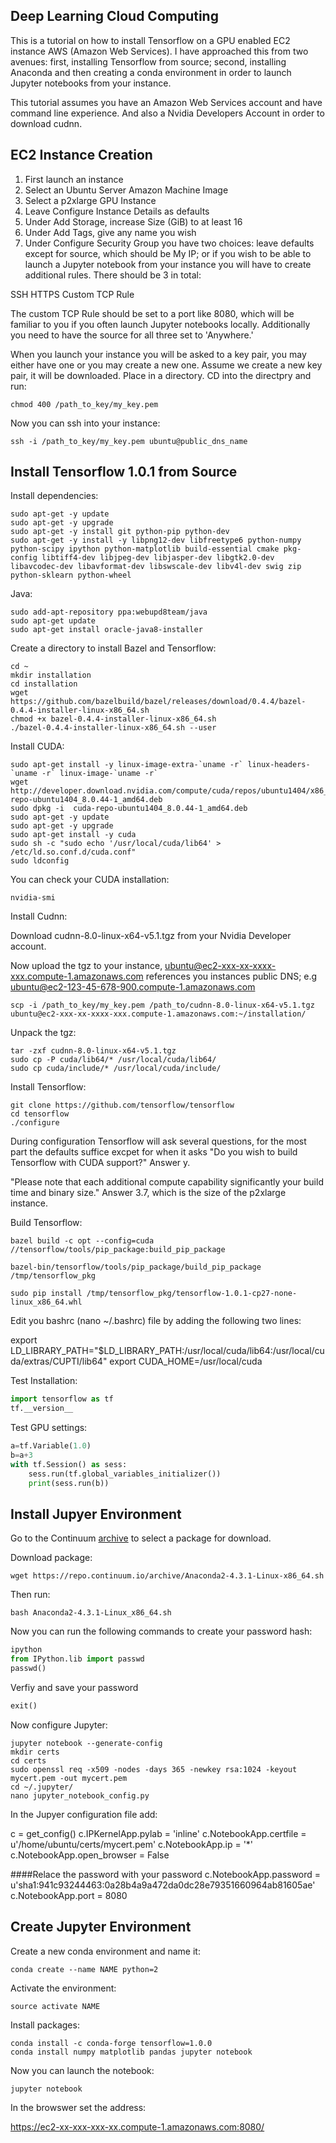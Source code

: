 ## Deep Learning Cloud Computing

This is a tutorial on how to install Tensorflow on a GPU enabled EC2 instance AWS (Amazon Web Services). I have approached this from two avenues: first, installing Tensorflow from source; second, installing Anaconda and then creating a conda environment in order to launch Jupyter notebooks from your instance. 

This tutorial assumes you have an Amazon Web Services account and have command line experience. And also a Nvidia Developers Account in order to download cudnn.

## EC2 Instance Creation

1. First launch an instance
2. Select an Ubuntu Server Amazon Machine Image 
3. Select a p2xlarge GPU Instance
4. Leave Configure Instance Details as defaults
5. Under Add Storage, increase Size (GiB) to at least 16
6. Under Add Tags, give any name you wish
7. Under Configure Security Group you have two choices: leave defaults except for source, which should be My IP; or if you wish to be able to launch a Jupyter notebook from your instance you will have to create additional rules. There should be 3 in total:

SSH
HTTPS
Custom TCP Rule

The custom TCP Rule should be set to a port like 8080, which will be familiar to you if you often launch Jupyter notebooks locally. Additionally you need to have the source for all three set to 'Anywhere.'

When you launch your instance you will be asked to a key pair, you may either have one or you may create a new one. Assume we create a new key pair, it will be downloaded. Place in a directory. CD into the directpry and run:

```
chmod 400 /path_to_key/my_key.pem
```

Now you can ssh into your instance:

```
ssh -i /path_to_key/my_key.pem ubuntu@public_dns_name
```

## Install Tensorflow 1.0.1 from Source

Install dependencies:

```
sudo apt-get -y update
sudo apt-get -y upgrade
sudo apt-get -y install git python-pip python-dev
sudo apt-get -y install -y libpng12-dev libfreetype6 python-numpy python-scipy ipython python-matplotlib build-essential cmake pkg-config libtiff4-dev libjpeg-dev libjasper-dev libgtk2.0-dev libavcodec-dev libavformat-dev libswscale-dev libv4l-dev swig zip python-sklearn python-wheel
```

Java:

```
sudo add-apt-repository ppa:webupd8team/java
sudo apt-get update
sudo apt-get install oracle-java8-installer
```

Create a directory to install Bazel and Tensorflow:

```
cd ~
mkdir installation
cd installation
wget https://github.com/bazelbuild/bazel/releases/download/0.4.4/bazel-0.4.4-installer-linux-x86_64.sh 
chmod +x bazel-0.4.4-installer-linux-x86_64.sh
./bazel-0.4.4-installer-linux-x86_64.sh --user
```

Install CUDA:

```
sudo apt-get install -y linux-image-extra-`uname -r` linux-headers-`uname -r` linux-image-`uname -r`
wget http://developer.download.nvidia.com/compute/cuda/repos/ubuntu1404/x86_64/cuda-repo-ubuntu1404_8.0.44-1_amd64.deb
sudo dpkg -i  cuda-repo-ubuntu1404_8.0.44-1_amd64.deb
sudo apt-get -y update
sudo apt-get -y upgrade
sudo apt-get install -y cuda
sudo sh -c "sudo echo '/usr/local/cuda/lib64' > /etc/ld.so.conf.d/cuda.conf"
sudo ldconfig
```

You can check your CUDA installation:
```
nvidia-smi
```

Install Cudnn:

Download cudnn-8.0-linux-x64-v5.1.tgz from your Nvidia Developer account.

Now upload the tgz to your instance, ubuntu@ec2-xxx-xx-xxxx-xxx.compute-1.amazonaws.com references you instances public DNS; e.g ubuntu@ec2-123-45-678-900.compute-1.amazonaws.com 

```
scp -i /path_to_key/my_key.pem /path_to/cudnn-8.0-linux-x64-v5.1.tgz ubuntu@ec2-xxx-xx-xxxx-xxx.compute-1.amazonaws.com:~/installation/
```

Unpack the tgz:

```
tar -zxf cudnn-8.0-linux-x64-v5.1.tgz
sudo cp -P cuda/lib64/* /usr/local/cuda/lib64/
sudo cp cuda/include/* /usr/local/cuda/include/
```

Install Tensorflow:

```
git clone https://github.com/tensorflow/tensorflow
cd tensorflow
./configure
```

During configuration Tensorflow will ask several questions, for the most part the defaults suffice excpet for when it asks 
"Do you wish to build Tensorflow with CUDA support?" Answer y.

"Please note that each additional compute capability significantly your build time and binary size." Answer 3.7, which is the size of the p2xlarge instance.

Build Tensorflow:

```
bazel build -c opt --config=cuda //tensorflow/tools/pip_package:build_pip_package

bazel-bin/tensorflow/tools/pip_package/build_pip_package /tmp/tensorflow_pkg

sudo pip install /tmp/tensorflow_pkg/tensorflow-1.0.1-cp27-none-linux_x86_64.whl
```

Edit you bashrc (nano ~/.bashrc) file by adding the following two lines:

export LD_LIBRARY_PATH="$LD_LIBRARY_PATH:/usr/local/cuda/lib64:/usr/local/cuda/extras/CUPTI/lib64"
export CUDA_HOME=/usr/local/cuda

Test Installation:

```python
import tensorflow as tf
tf.__version__
```

Test GPU settings:

```python
a=tf.Variable(1.0)
b=a+3
with tf.Session() as sess:
    sess.run(tf.global_variables_initializer())
    print(sess.run(b))
```

## Install Jupyer Environment

Go to the Continuum [archive](https://repo.continuum.io/archive/) to select a package for download.

Download package:

```
wget https://repo.continuum.io/archive/Anaconda2-4.3.1-Linux-x86_64.sh
```

Then run:

```
bash Anaconda2-4.3.1-Linux_x86_64.sh
```

Now you can run the following commands to create your password hash:

```python
ipython
from IPython.lib import passwd
passwd()
```

Verfiy and save your password

```python
exit()
```

Now configure Jupyter:

```
jupyter notebook --generate-config 
mkdir certs
cd certs
sudo openssl req -x509 -nodes -days 365 -newkey rsa:1024 -keyout mycert.pem -out mycert.pem
cd ~/.jupyter/
nano jupyter_notebook_config.py
```

In the Jupyer configuration file add:

c = get_config()
c.IPKernelApp.pylab = 'inline' 
c.NotebookApp.certfile = u'/home/ubuntu/certs/mycert.pem' 
c.NotebookApp.ip = '*' 
c.NotebookApp.open_browser = False 

####Relace the password with your password 
c.NotebookApp.password = u'sha1:941c93244463:0a28b4a9a472da0dc28e79351660964ab81605ae' 
c.NotebookApp.port = 8080

## Create Jupyter Environment

Create a new conda environment and name it:

```
conda create --name NAME python=2
```

Activate the environment:

```
source activate NAME
```

Install packages:

```
conda install -c conda-forge tensorflow=1.0.0
conda install numpy matplotlib pandas jupyter notebook
```

Now you can launch the notebook:

```
jupyter notebook
```

In the browswer set the address:

https://ec2-xx-xxx-xxx-xx.compute-1.amazonaws.com:8080/


